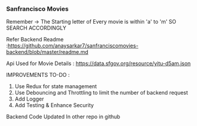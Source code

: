 ### Sanfrancisco Movies

Remember -> The Starting letter of Every movie is within 'a' to 'm' SO SEARCH ACCORDINGLY

Refer Backend Readme :https://github.com/anaysarkar7/sanfranciscomovies-backend/blob/master/readme.md

Api Used for Movie Details : https://data.sfgov.org/resource/yitu-d5am.json

IMPROVEMENTS TO-DO :

1.  Use Redux for state management
2.  Use Debouncing and Throttling to limit the number of backend request
3.  Add Logger
4.  Add Testing & Enhance Security

Backend Code Updated In other repo in github
